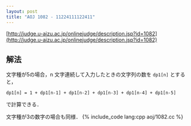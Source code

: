 ```yaml
---
layout: post
title: "AOJ 1082 - 11224111122411"
---
```

[http://judge.u-aizu.ac.jp/onlinejudge/description.jsp?id=1082](http://judge.u-aizu.ac.jp/onlinejudge/description.jsp?id=1082)

## 解法
文字種が5の場合，n 文字連続して入力したときの文字列の数を `dp1[n]` とすると，

    dp1[n] = 1 + dp1[n-1] + dp1[n-2] + dp1[n-3] + dp1[n-4] + dp1[n-5]

で計算できる．

文字種が3の数字の場合も同様．
{% include_code lang:cpp aoj/1082.cc %}
